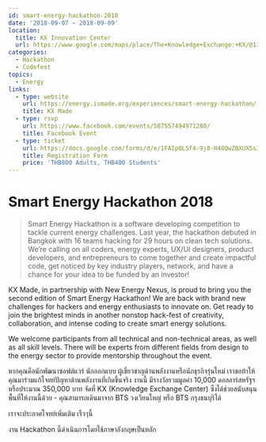 ```yaml
---
id: smart-energy-hackathon-2018
date: '2018-09-07 ~ 2018-09-09'
location:
  title: KX Innovation Center
  url: https://www.google.com/maps/place/The+Knowledge+Exchange:+KX/@13.7205004,100.498368,15z/data=!4m2!3m1!1s0x0:0xe2511ae461733d57?sa=X&ved=2ahUKEwiu39HqzZvcAhWXfSsKHbfdDMQQ_BIwCnoECAsQCw
categories:
  - Hackathon
  - Codefest
topics:
  - Energy
links:
  - type: website
    url: https://energy.ismade.org/experiences/smart-energy-hackathon/
    title: KX Made
  - type: rsvp
    url: https://www.facebook.com/events/587557494971280/
    title: Facebook Event
  - type: ticket
    url: https://docs.google.com/forms/d/e/1FAIpQLSf4-9j8-H48QwZBXUX5s3s3-bEE5LE8xPnNKwPfM2tFdZfyQw/viewform
    title: Registration Form
    price: 'THB800 Adults, THB400 Students'
---
```


# Smart Energy Hackathon 2018

> Smart Energy Hackathon is a software developing competition to tackle current energy challenges. Last year, the hackathon debuted in Bangkok with 16 teams hacking for 29 hours on clean tech solutions. We’re calling on all coders, energy experts, UX/UI designers, product developers, and entrepreneurs to come together and create impactful code, get noticed by key industry players, network, and have a chance for your idea to be funded by an investor!

KX Made, in partnership with New Energy Nexus, is proud to bring you the second edition of Smart Energy Hackathon! We are back with brand new challenges for hackers and energy enthusiasts to innovate on. Get ready to join the brightest minds in another nonstop hack-fest of creativity, collaboration, and intense coding to create smart energy solutions.

We welcome participants from all technical and non-technical areas, as well as all skill levels. There will be experts from different fields from design to the energy sector to provide mentorship throughout the event.

หากคุณคือนักพัฒนาซอฟต์แวร์ นักออกแบบ ผู้เชี่ยวชาญด้านพลังงานหรือนักธุรกิจรุ่นใหม่ เราขอท้าให้คุณมาร่วมแก้โจทย์ปัญหาด้านพลังงานที่เกิดขึ้นจริง งานนี้ มีรางวัลรวมมูลค่า 10,000 ดอลลาร์สหรัฐฯ หรือประมาณ 350,000 บาท
จัดที่ KX (Knowledge Exchange Center) ซึ่งได้ช่วยสนับสนุนพื้นที่ให้งานนี้ด้วย - คุณสามารถเดินมาจาก BTS วงเวียนใหญ่ หรือ BTS กรุงธนบุรีได้

เราจะประกาศโจทย์เพิ่มเติม เร็วๆนี้

งาน Hackathon นี้ดำเนินการโดยใช้ภาษาอังกฤษเป็นหลัก
